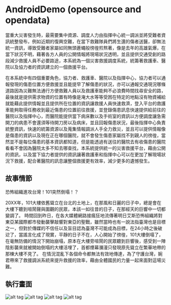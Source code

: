 
# AndroidDemo (opensource and opendata)

當重大災害發生時，最需要集中資源、調度人力由指揮中心統一調派並將受難者資訊統整發布，例如近期的復興空難，在當下救難隊員們將生還的傷者送醫，卻無法統一資訊，導致受難者家屬如同無頭蒼蠅般徬徨煎熬著，像是去年的高雄氣爆，在當下狀況不明，藉著各方人員的公開情報將現場狀況透明，並且提供交通受創的路段減少救援人員不必要路途，本系統為一個災害救援調度系統，統籌著救護車、醫院以及協力者的資訊建立的一個救援平台。

在本系統中有四個重要角色，協力者、救護車、醫院以及指揮中心，協力者可以通報發現的傷患位置方便救援並且能提早了解傷患的狀況，亦可以通報交通現況哪條道路因為災難無法通行方便救難人員以及救護車能夠不必浪費時間找尋安全的路，最後就是提供需求物資的位置有時像是淹大水等等受困在特定的地點沒有物資補給就能藉此提供情報並且提供所在位置的資訊讓救援人員快速救濟，登入平台的救護車能夠取得任務收到最近傷患的位置前往救援，並登錄傷患訊息快速提供給前往的醫院以及指揮中心，而醫院能提供當下病床數以及手術室的資訊以方便調度讓急需開刀的病患不會還須等待開刀房以及病床，並且回報傷患狀況，最後指揮中心負責統整資訊，快速的統籌資源以及蒐集情報調派人手全力救災，並且可以提供情報像是傷患的資訊以及現在正在哪個醫院，就不會發生傷患家屬找不到親人的徬徨，當然並不是每位傷患的基本資訊都知道，但是能透過有送往的醫院去有收傷患的醫院看看不會因為醫院太多不知去哪查找，本系統提供統一的災害救援平台，藉由公開的資訊，以及當下協力者提供的資訊讓著救護車和指揮中心可以在更加了解現場狀況下救援，配合著醫院的訊息讓整個救援更有效率，減少更多的遺憾發生。


## 故事情節
恐怖組織進攻台灣！101突然倒塌！？
 
20XX年，101大樓依舊聳立在台北的土地上，在那風和日麗的日子中，總是會在大樓下聽到喧鬧聲與圍觀的民眾，本該一如往昔的日子，在那經天的巨響中一切都變調了。
時間回到昨日，在各大媒體網路接瘋狂地流傳著明日艾斯恐怖組織將對東亞某國際都市發動襲擊敲響對東亞的聖戰，雖然當時也有一說法指臺灣也是目標之一，但對於傳媒的不信任以及盲目認為臺灣不可能成為目標，在24小時之後破逤了，當謠言化成了現實，平靜的日子不在，人心開始了徬徨，101大樓倒塌了，在毫無防備的情況下開始崩塌，原本在大樓旁喧鬧的民眾聽到巨響後，感受到一陣陰影襲來就被開始倒塌的大樓活埋了，首都煙幕瀰漫只發現原先聳立在繁華地帶的那棟大樓不見了。
在情況混亂下各個命令都無法有效地傳達，為了守護台灣，婉君帶來了救援調派系統來提升救援的效率，藉由全體國民的力量一起來面對這場災難。


## 執行畫面

![alt tag](https://github.com/whcheng740418/AndroidDemo/blob/master/readyme/1.PNG)
![alt tag](https://github.com/whcheng740418/AndroidDemo/blob/master/readyme/2.PNG)
![alt tag](https://github.com/whcheng740418/AndroidDemo/blob/master/readyme/3.PNG)
![alt tag](https://github.com/whcheng740418/AndroidDemo/blob/master/readyme/4.PNG)

